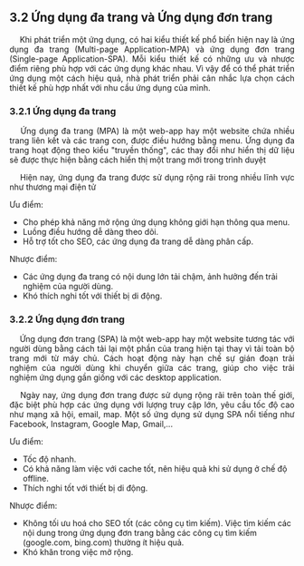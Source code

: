 ## **3.2 Ứng dụng đa trang và Ứng dụng đơn trang**

<p style='text-align: justify;'>
&emsp;
Khi phát triển một ứng dụng, có hai kiểu thiết kế phổ biến hiện nay là 
ứng dụng đa trang (Multi-page Application-MPA) và ứng dụng đơn trang (Single-page Application-SPA). 
Mỗi kiểu thiết kế có những ưu và nhược điểm riêng phù hợp với các ứng dụng khác nhau. 
Vì vậy để có thể phát triển ứng dụng một cách hiệu quả, nhà phát triển phải cân
nhắc lựa chọn cách thiết kế phù hợp nhất với nhu cầu ứng dụng của mình.
</p>

### **3.2.1 Ứng dụng đa trang**

<p style='text-align: justify;'>
&emsp;
Ứng dụng đa trang (MPA) là một web-app hay một website chứa nhiều trang liên kết và các trang con, được điều hướng bằng menu. 
Ứng dụng đa trang hoạt động theo kiểu "truyền thống", các thay đổi như hiển thị dữ liệu sẽ được thực hiện bằng cách hiển thị một trang mới trong trình duyệt
</p>

<p style='text-align: justify;'>
&emsp;
 Hiện nay, ứng dụng đa trang được sử dụng rộng rãi trong nhiều lĩnh vực như thương mại điện tử
</p>

Ưu điểm:

- Cho phép khả năng mở rộng ứng dụng không giới hạn thông qua menu.
- Luồng điều hướng dễ dàng theo dõi.
- Hỗ trợ tốt cho SEO, các ứng dụng đa trang dễ dàng phân cấp.

Nhược điểm:

- Các ứng dụng đa trang có nội dung lớn tải chậm, ảnh hưởng đến trải nghiệm của người dùng.
- Khó thích nghi tốt với thiết bị di động.

### **3.2.2 Ứng dụng đơn trang**

<p style='text-align: justify;'>
&emsp;
Ứng dụng đơn trang (SPA) là một web-app hay một website tương tác với người dùng bằng cách tải lại một phần của trang hiện tại thay vì tải toàn bộ trang mới từ máy chủ. Cách hoạt động này hạn chế sự gián đoạn trải nghiệm của người dùng khi chuyển giữa các trang, giúp cho việc trải nghiệm ứng dụng gần giống với các desktop application.
</p>

<p style='text-align: justify;'>
&emsp;
Ngày nay, ứng dụng đơn trang được sử dụng rộng rãi trên toàn thế giới, đặc biệt phù hợp các ứng dụng với lượng truy cập lớn, yêu cầu tốc độ cao như mạng xã hội, email, map. Một số ứng dụng sử dụng SPA nổi tiếng như Facebook, Instagram, Google Map, Gmail,...
</p>

Ưu điểm:

- Tốc độ nhanh.
- Có khả năng làm việc với cache tốt, nên hiệu quả khi sử dụng ở chế độ offline.
- Thích nghi tốt với thiết bị di động.

Nhược điểm:

- Không tối ưu hoá cho SEO tốt (các công cụ tìm kiếm). Việc tìm kiếm các nội dung trong ứng dụng đơn trang bằng các công cụ tìm kiếm (google.com, bing.com) thường ít hiệu quả.
- Khó khăn trong việc mở rộng.

<div style="page-break-after: always;"></div>
